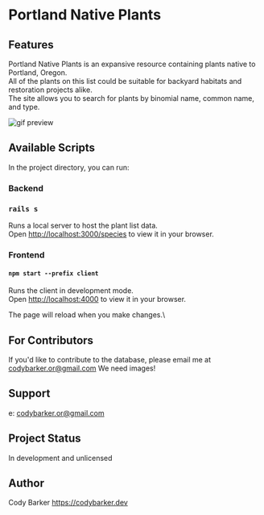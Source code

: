 # Portland Native Plants

## Features

Portland Native Plants is an expansive resource containing plants native to Portland, Oregon.\
All of the plants on this list could be suitable for backyard habitats and restoration projects alike.\
The site allows you to search for plants by binomial name, common name, and type.

<img src="public/portland_native_plants_preview.gif" alt="gif preview"/>

## Available Scripts

In the project directory, you can run:

### Backend
### `rails s`

Runs a local server to host the plant list data.\
Open [http://localhost:3000/species](http://localhost:3000/species) to view it in your browser.

### Frontend
#### `npm start --prefix client`

Runs the client in development mode.\
Open [http://localhost:4000](http://localhost:4000) to view it in your browser.

The page will reload when you make changes.\

## For Contributors
If you'd like to contribute to the database, please email me at codybarker.or@gmail.com We need images!

##  Support
e: codybarker.or@gmail.com

## Project Status
In development and unlicensed

## Author
Cody Barker
https://codybarker.dev


